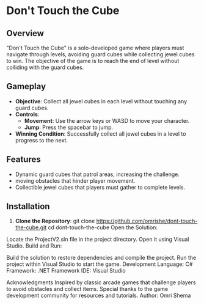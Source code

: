 # Don't Touch the Cube

## Overview

"Don't Touch the Cube" is a solo-developed game where players must navigate through levels, avoiding guard cubes while collecting jewel cubes to win. 
The objective of the game is to reach the end of level without colliding with the guard cubes.

## Gameplay

- **Objective**: Collect all jewel cubes in each level without touching any guard cubes.
- **Controls**:
  - **Movement**: Use the arrow keys or WASD to move your character.
  - **Jump**: Press the spacebar to jump.
- **Winning Condition**: Successfully collect all jewel cubes in a level to progress to the next.

## Features

- Dynamic guard cubes that patrol areas, increasing the challenge.
- moving obstacles that hinder player movement. 
- Collectible jewel cubes that players must gather to complete levels.

## Installation

1. **Clone the Repository**:
   git clone https://github.com/omrishe/dont-touch-the-cube.git
   cd dont-touch-the-cube
Open the Solution:

Locate the ProjectV2.sln file in the project directory.
Open it using Visual Studio.
Build and Run:

Build the solution to restore dependencies and compile the project.
Run the project within Visual Studio to start the game.
Development
Language: C#
Framework: .NET Framework
IDE: Visual Studio


Acknowledgments
Inspired by classic arcade games that challenge players to avoid obstacles and collect items.
Special thanks to the game development community for resources and tutorials.
Author: Omri Shema

